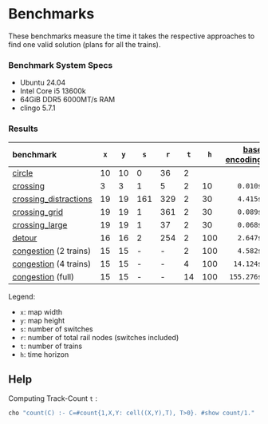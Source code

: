 # Benchmarks

These benchmarks measure the time it takes the respective approaches to find one valid solution (plans for all the trains).

### Benchmark System Specs

+ Ubuntu 24.04
+ Intel Core i5 13600k
+ 64GiB DDR5 6000MT/s RAM
+ clingo 5.7.1

### Results

| benchmark                                           | `x` | `y` | `s` | `r` | `t` | `h` | [base encoding](../encodings/rail_new_actions.lp) | flatgraph |     speedup |
|:----------------------------------------------------|-----|-----|-----|-----|-----|-----|--------------------------------------------------:|----------:|------------:|
| [circle](./circle.lp)                               | 10  | 10  | 0   | 36  | 2   |     |                                                   |           |             |
| [crossing](./crossing.lp)                           | 3   | 3   | 1   | 5   | 2   | 10  |                                          `0.010s` | `0.0045s` |   `2.22` 🔼 |
| [crossing_distractions](./crossing_distractions.lp) | 19  | 19  | 161 | 329 | 2   | 30  |                                          `4.415s` | `0.1620s` |  `27.25` 🔼 |
| [crossing_grid](./crossing_grid.lp)                 | 19  | 19  | 1   | 361 | 2   | 30  |                                          `0.089s` | `0.1774s` |   `0.50` 🔻 |
| [crossing_large](./crossing_large.lp)               | 19  | 19  | 1   | 37  | 2   | 30  |                                          `0.068s` | `0.0188s` |   `3.62` 🔼 |
| [detour](./detour.lp)                               | 16  | 16  | 2   | 254 | 2   | 100 |                                          `2.647s` | `0.0912s` |  `29.02` 🔼 |
| [congestion](./congestion.lp) (2 trains)            | 15  | 15  | -   | -   | 2   | 100 |                                          `4.582s` | `0.0528s` |  `86.78` 🔼 |
| [congestion](./congestion.lp) (4 trains)            | 15  | 15  | -   | -   | 4   | 100 |                                         `14.124s` | `0.0929s` | `152.03` 🔼 |
| [congestion](./congestion.lp) (full)                | 15  | 15  | -   | -   | 14  | 100 |                                        `155.276s` | `0.7398s` | `209.89` 🔼 |

Legend:
+ `x`: map width
+ `y`: map height
+ `s`: number of switches
+ `r`: number of total rail nodes (switches included)
+ `t`: number of trains
+ `h`: time horizon

## Help

Computing Track-Count `t` :

```bash
cho "count(C) :- C=#count{1,X,Y: cell((X,Y),T), T>0}. #show count/1." | clingo - <INSTANCE>
```